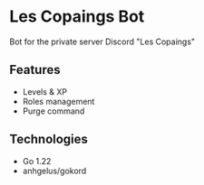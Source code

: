 # Les Copaings Bot

Bot for the private server Discord "Les Copaings"

## Features

- Levels & XP
- Roles management
- Purge command

## Technologies

- Go 1.22
- anhgelus/gokord
